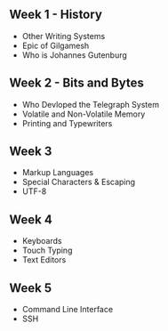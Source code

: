 ## Week 1 - History
- Other Writing Systems
- Epic of Gilgamesh
- Who is Johannes Gutenburg
## Week 2 - Bits and Bytes
- Who Devloped the Telegraph System
- Volatile and Non-Volatile Memory
- Printing and Typewriters
## Week 3
- Markup Languages
- Special Characters & Escaping
- UTF-8
## Week 4
- Keyboards
- Touch Typing
- Text Editors
## Week 5
- Command Line Interface
- SSH
